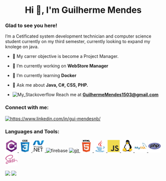 <h1 align="center">Hi 👋, I'm Guilherme Mendes</h1>  

### Glad to see you here!  
I’m a Cetificated system development technician and computer science student currently on my third semester, currently looking to expand my knolege on java.
  
- 🎯 My carrer objective is become a Project Manager.

- 🔭 I’m currently working on **WebStore Manager**  
  
- 🌱 I’m currently learning **Docker**  
  
- 💬 Ask me about **Java, C#, CSS, PHP.**  
  
- <img src="https://logodownload.org/wp-content/uploads/2018/03/gmail-logo-2-1.png" width="16" height="13" alt="My_Stackoverflow"> Reach me at **GuilhermeMendes1503@gmail.com**  
  
<h3 align="left">Connect with me:</h3>  
<p align="left">  
<a href="https://linkedin.com/in/gui-mendesnb/" target="blank"><img align="center" src="https://cdn.icon-icons.com/icons2/3041/PNG/512/linkedin_logo_icon_189225.png" alt="https://www.linkedin.com/in/gui-mendesnb/" height="45" width="45" /></a>  
</p>  
  
<h3 align="left">Languages and Tools:</h3>  
<p align="left"><a href="https://www.w3schools.com/cs/" target="_blank" rel="noreferrer"> <img src="https://raw.githubusercontent.com/devicons/devicon/master/icons/csharp/csharp-original.svg" alt="csharp" width="40" height="40"/> </a> <a href="https://www.w3schools.com/css/" target="_blank" rel="noreferrer"> <img src="https://raw.githubusercontent.com/devicons/devicon/master/icons/css3/css3-original-wordmark.svg" alt="css3" width="40" height="40"/> </a> <a href="https://dotnet.microsoft.com/" target="_blank" rel="noreferrer"> <img src="https://raw.githubusercontent.com/devicons/devicon/master/icons/dot-net/dot-net-original-wordmark.svg" alt="dotnet" width="40" height="40"/> </a> <img src="https://www.vectorlogo.zone/logos/firebase/firebase-icon.svg" alt="firebase" width="40" height="40"/> </a> <a href="https://git-scm.com/" target="_blank" rel="noreferrer"> <img src="https://www.vectorlogo.zone/logos/git-scm/git-scm-icon.svg" alt="git" width="40" height="40"/> </a> <a href="https://www.w3.org/html/" target="_blank" rel="noreferrer"> <img src="https://raw.githubusercontent.com/devicons/devicon/master/icons/html5/html5-original-wordmark.svg" alt="html5" width="40" height="40"/> </a> <a href="https://www.java.com" target="_blank" rel="noreferrer"> <img src="https://raw.githubusercontent.com/devicons/devicon/master/icons/java/java-original.svg" alt="java" width="40" height="40"/> </a> <a href="https://developer.mozilla.org/en-US/docs/Web/JavaScript" target="_blank" rel="noreferrer"> <img src="https://raw.githubusercontent.com/devicons/devicon/master/icons/javascript/javascript-original.svg" alt="javascript" width="40" height="40"/> </a> <a href="https://www.linux.org/" target="_blank" rel="noreferrer"> <img src="https://raw.githubusercontent.com/devicons/devicon/master/icons/linux/linux-original.svg" alt="linux" width="40" height="40"/> </a> <a href="https://www.mysql.com/" target="_blank" rel="noreferrer"> <img src="https://raw.githubusercontent.com/devicons/devicon/master/icons/mysql/mysql-original-wordmark.svg" alt="mysql" width="40" height="40"/> </a> <a href="https://www.php.net" target="_blank" rel="noreferrer"> <img src="https://raw.githubusercontent.com/devicons/devicon/master/icons/php/php-original.svg" alt="php" width="40" height="40"/> </a> <a href="https://sass-lang.com" target="_blank" rel="noreferrer"> <img src="https://raw.githubusercontent.com/devicons/devicon/master/icons/sass/sass-original.svg" alt="sass" width="40" height="40"/> </a> </p>  
  
[![](https://github-readme-stats.vercel.app/api/top-langs/?username=guilhermemendes1503&show_icons=true&locale=en&layout=compact&theme=radical)](https://github.com/anuraghazra/github-readme-stats)
![](https://github-readme-stats.vercel.app/api?username=guilhermemendes1503&show_icons=true&theme=radical)

